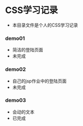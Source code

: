 # CSS学习记录

-   本目录文件是个人的CSS学习记录

### demo01

-   简洁的登陆页面
-   未完成

### demo02

-   自己的jsp作业中的登陆页面
-   未完成

### demo03

-   会动的文本
-   已完成